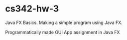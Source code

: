 # cs342-hw-3
Java FX Basics. Making a simple program using Java FX.

Programmatically made GUI App assignment in Java FX
